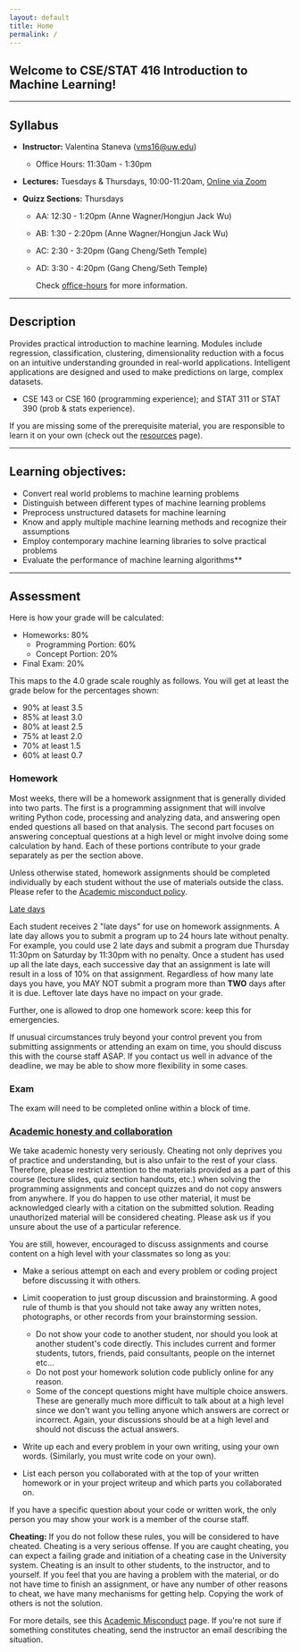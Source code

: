 ```yaml
---
layout: default
title: Home
permalink: /
---
```


## Welcome to CSE/STAT 416 Introduction to Machine Learning!

---

## Syllabus

* **Instructor:** Valentina Staneva (vms16@uw.edu) 
	* Office Hours: 11:30am - 1:30pm
	
* **Lectures:** Tuesdays & Thursdays, 10:00-11:20am, [Online via Zoom]({{base.url}}logistics) 

* **Quizz Sections:** Thursdays
	* AA: 12:30 - 1:20pm (Anne Wagner/Hongjun Jack Wu)
	* AB: 1:30 - 2:20pm (Anne Wagner/Hongjun Jack Wu)
	* AC: 2:30 - 3:20pm (Gang Cheng/Seth Temple)
	* AD: 3:30 - 4:20pm (Gang Cheng/Seth Temple)

		Check [office-hours]({{base.url}}office-hours/) for more information.  

---
## Description

Provides practical introduction to machine learning. Modules include regression, classification, clustering, dimensionality reduction with a focus on an intuitive understanding grounded in real-world applications. Intelligent applications are designed and used to make predictions on large, complex datasets.

* CSE 143 or CSE 160 (programming experience); and STAT 311 or STAT 390 (prob & stats experience).

If you are missing some of the prerequisite material, you are responsible to learn it on your own (check out the [resources]({{base.url}}resources/) page). 

---
## Learning objectives:

* Convert real world problems to machine learning problems
* Distinguish between different types of machine learning problems
* Preprocess unstructured datasets for machine learning
* Know and apply multiple machine learning methods and recognize their assumptions 
* Employ contemporary machine learning libraries to solve practical problems
* Evaluate the performance of machine learning algorithms** 

---
## Assessment

Here is how your grade will be calculated:

* Homeworks: 80%
	* Programming Portion: 60%
	* Concept Portion: 20%
* Final Exam: 20%

This maps to the 4.0 grade scale roughly as follows. You will get at least the grade below for the percentages shown:

* 90% at least 3.5
* 85% at least 3.0
* 80% at least 2.5
* 75% at least 2.0
* 70% at least 1.5
* 60% at least 0.7

### Homework
Most weeks, there will be a homework assignment that is generally divided into two parts. The first is a programming assignment that will involve writing Python code, processing and analyzing data, and answering open ended questions all based on that analysis. The second part focuses on answering conceptual questions at a high level or might involve doing some calculation by hand. Each of these portions contribute to your grade separately as per the section above.

Unless otherwise stated, homework assignments should be completed individually by each student without the use of materials outside the class. Please refer to the [Academic misconduct policy](/#academic-disonesty).

[Late days](#late-days)

Each student receives 2 "late days" for use on homework assignments. A late day allows you to submit a program up to 24 hours late without penalty. For example, you could use 2 late days and submit a program due Thursday 11:30pm on Saturday by 11:30pm with no penalty. Once a student has used up all the late days, each successive day that an assignment is late will result in a loss of 10% on that assignment. Regardless of how many late days you have, you MAY NOT submit a program more than **TWO** days after it is due. Leftover late days have no impact on your grade. 

Further, one is allowed to drop one homework score: keep this for emergencies.

If unusual circumstances truly beyond your control prevent you from submitting assignments or attending an exam on time, you should discuss this with the course staff ASAP. If you contact us well in advance of the deadline, we may be able to show more flexibility in some cases.


### Exam
The exam will need to be completed online within a block of time.  
 
### [Academic honesty and collaboration](#academic-disonesty)

We take academic honesty very seriously. Cheating not only deprives you of practice and understanding, but is also unfair to the rest of your class. Therefore, please restrict attention to the materials provided as a part of this course (lecture slides, quiz section handouts, etc.) when solving the programming assignments and concept quizzes and do not copy answers from anywhere. If you do happen to use other material, it must be acknowledged clearly with a citation on the submitted solution. Reading unauthorized material will be considered cheating. Please ask us if you unsure about the use of a particular reference.

You are still, however, encouraged to discuss assignments and course content on a high level with your classmates so long as you:

* Make a serious attempt on each and every problem or coding project before discussing it with others.
* Limit cooperation to just group discussion and brainstorming. A good rule of thumb is that you should not take away any written notes, photographs, or other records from your brainstorming session.
	* Do not show your code to another student, nor should you look at another student's code directly. This includes current and former students, tutors, friends, paid consultants, people on the internet etc...
	* Do not post your homework solution code publicly online for any reason.
	* Some of the concept questions might have multiple choice answers. These are generally much more difficult to talk about at a high level since we don't want you telling anyone which answers are correct or incorrect. Again, your discussions should be at a high level and should not discuss the actual answers.

* Write up each and every problem in your own writing, using your own words. (Similarly, you must write code on your own).
* List each person you collaborated with at the top of your written homework or in your project writeup and which parts you collaborated on. 

If you have a specific question about your code or written work, the only person you may show your work is a member of the course staff.

**Cheating:** If you do not follow these rules, you will be considered to have cheated. Cheating is a very serious offense. If you are caught cheating, you can expect a failing grade and initiation of a cheating case in the University system. Cheating is an insult to other students, to the instructor, and to yourself. If you feel that you are having a problem with the material, or do not have time to finish an assignment, or have any number of other reasons to cheat, we have many mechanisms for getting help. Copying the work of others is not the solution.

For more details, see this [Academic Misconduct](https://www.cs.washington.edu/academics/misconduct) page. If you're not sure if something constitutes cheating, send the instructor an email describing the situation.







